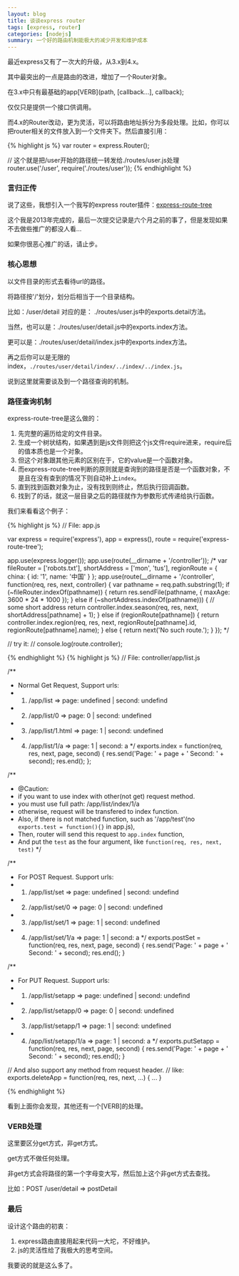```yaml
---
layout: blog
title: 谈谈express router
tags: [express, router]
categories: [nodejs]
summary: 一个好的路由机制能极大的减少开发和维护成本
---
```


最近express又有了一次大的升级，从3.x到4.x。

其中最突出的一点是路由的改进，增加了一个Router对象。

在3.x中只有最基础的app[VERB](path, [callback...], callback);

仅仅只是提供一个接口供调用。

而4.x的Router改动，更为灵活，可以将路由地址拆分为多段处理。比如，你可以把router相关的文件放入到一个文件夹下。然后直接引用：

{% highlight js %}
var router = express.Router();

// 这个就是把/user开始的路径统一转发给./routes/user.js处理
router.use('/user', require('./routes/user'));
{% endhighlight %}

### 言归正传

说了这些，我想引入一个我写的express router插件：[express-route-tree](https://github.com/yss/express-route-tree)

这个我是2013年完成的，最后一次提交记录是六个月之前的事了，但是发现如果不去做些推广的都没人看...

如果你很恶心推广的话，请止步。

### 核心思想

以文件目录的形式去看待url的路径。

将路径按'/'划分，划分后相当于一个目录结构。

比如：/user/detail 对应的是： ./routes/user.js中的exports.detail方法。

当然，也可以是：./routes/user/detail.js中的exports.index方法。

更可以是：./routes/user/detail/index.js中的exports.index方法。

再之后你可以是无限的index，`./routes/user/detail/index/../index/../index.js`。

说到这里就需要谈及到一个路径查询的机制。

### 路径查询机制

express-route-tree是这么做的：

1. 先完整的遍历给定的文件目录。
2. 生成一个树状结构，如果遇到是js文件则把这个js文件require进来，require后的值本质也是一个对象。
3. 但这个对象跟其他元素的区别在于，它的value是一个函数对象。
4. 而express-route-tree判断的原则就是查询到的路径是否是一个函数对象，不是且在没有查到的情况下则自动补上`index`。
5. 直到找到函数对象为止，没有找到则终止，然后执行回调函数。
6. 找到了的话，就这一层目录之后的路径就作为参数形式传递给执行函数。

我们来看看这个例子：

{% highlight js %}
// File: app.js

var express = require('express'),
    app = express(),
    route = require('express-route-tree');

app.use(express.logger());
app.use(route(__dirname + '/controller'));
/*
var fileRouter = ['robots.txt'],
    shortAddress = ['mon', 'tus'],
    regionRoute = { china: { id: '1', name: '中国' } };
app.use(route(__dirname + '/controller', function(req, res, next, controller) {
    var pathname = req.path.substring(1);
    if (~fileRouter.indexOf(pathname)) {
        return res.sendFile(pathname, { maxAge: 3600 * 24 * 1000 });
    } else if (~shortAddress.indexOf(pathname))) {
        // some short address
        return controller.index.season(req, res, next, shortAddress[pathname] + 1);
    } else if (regionRoute[pathname]) {
        return controller.index.region(req, res, next, regionRoute[pathname].id, regionRoute[pathname].name);
    } else {
        return next('No such route.');
    }
});
*/

// try it:
// console.log(route.controller);

{% endhighlight %}
{% highlight js %}
// File: controller/app/list.js

/**
 * Normal Get Request, Support urls:
 * 1. /app/list => page: undefined | second: undefind
 * 2. /app/list/0 => page: 0 | second: undefined
 * 3. /app/list/1.html => page: 1 | second: undefined
 * 4. /app/list/1/a => page: 1 | second: a
 */
exports.index = function(req, res, next, page, second) {
    res.send('Page: ' + page + ' Second: ' + second);
    res.end();
};

/**
 * @Caution:
 *  if you want to use index with other(not get) request method.
 *  you must use full path: /app/list/index/1/a
 *  otherwise, request will be transfered to index function.
 *  Also, if there is not matched function, such as '/app/test'(no `exports.test = function(){}` in app.js),
 *  Then, router will send this request to `app.index` function,
 *  And put the `test` as the four argument, like `function(req, res, next, test)`
 */

/**
 * For POST Request. Support urls:
 * 1. /app/list/set => page: undefined | second: undefind
 * 2. /app/list/set/0 => page: 0 | second: undefined
 * 3. /app/list/set/1 => page: 1 | second: undefined
 * 4. /app/list/set/1/a => page: 1 | second: a
 */
exports.postSet = function(req, res, next, page, second) {
    res.send('Page: ' + page + ' Second: ' + second);
    res.end();
}

/**
 * For PUT Request. Support urls:
 * 1. /app/list/setapp => page: undefined | second: undefind
 * 2. /app/list/setapp/0 => page: 0 | second: undefined
 * 3. /app/list/setapp/1 => page: 1 | second: undefined
 * 4. /app/list/setapp/1/a => page: 1 | second: a
 */
exports.putSetapp = function(req, res, next, page, second) {
    res.send('Page: ' + page + ' Second: ' + second);
    res.end();
}

// And also support any method from request header.
// like: exports.deleteApp = function(req, res, next, ...) { ... }

{% endhighlight %}

看到上面你会发现，其他还有一个[VERB]的处理。

### VERB处理

这里要区分get方式，非get方式。

get方式不做任何处理。

非get方式会将路径的第一个字母变大写，然后加上这个非get方式去查找。

比如：POST /user/detail => postDetail

### 最后

设计这个路由的初衷：

1. express路由直接用起来代码一大坨，不好维护。
2. js的灵活性给了我极大的思考空间。

我要说的就是这么多了。
